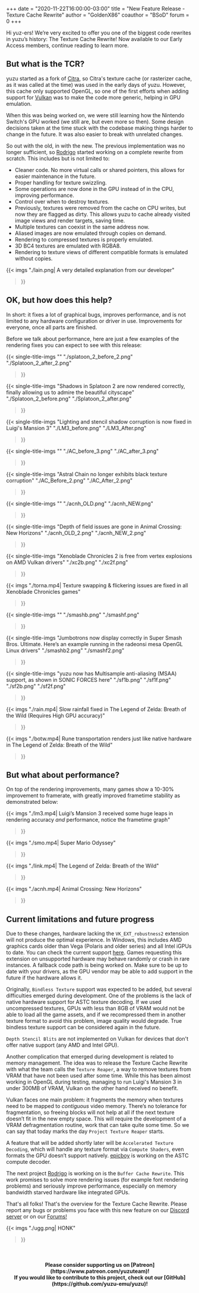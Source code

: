 +++
date = "2020-11-22T16:00:00-03:00"
title = "New Feature Release - Texture Cache Rewrite"
author = "GoldenX86"
coauthor = "BSoD"
forum = 0
+++

Hi yuz-ers! We’re very excited to offer you one of the biggest code rewrites in yuzu’s history: The Texture Cache Rewrite! Now available to our Early Access members, continue reading to learn more.

<!--more-->

## But what is the TCR?

yuzu started as a fork of [Citra](https://github.com/citra-emu/citra), so Citra's texture cache (or rasterizer cache, as it was called at the time) was used in the early days of yuzu. However, this cache only supported OpenGL, so one of the first efforts when adding support for [Vulkan](https://yuzu-emu.org/entry/yuzu-vulkan/) was to make the code more generic, helping in GPU emulation.

When this was being worked on, we were still learning how the Nintendo Switch's GPU worked (we still are, but even more so then). Some design decisions taken at the time stuck with the codebase making things harder to change in the future. It was also easier to break with unrelated changes.

So out with the old, in with the new. The previous implementation was no longer sufficient, so [Rodrigo](https://github.com/ReinUsesLisp) started working on a complete rewrite from scratch. This includes but is not limited to:

- Cleaner code. No more virtual calls or shared pointers, this allows for easier maintenance in the future.
- Proper handling for texture swizzling.
- Some operations are now done in the GPU instead of in the CPU, improving performance.
- Control over when to destroy textures.
- Previously, textures were removed from the cache on CPU writes, but now they are flagged as dirty. This allows yuzu to cache already visited image views and render targets, saving time.
- Multiple textures can coexist in the same address now.
- Aliased images are now emulated through copies on demand.
- Rendering to compressed textures is properly emulated.
- 3D BC4 textures are emulated with RGBA8.
- Rendering to texture views of different compatible formats is emulated without copies.

{{< imgs
    "./lain.png| A very detailed explanation from our developer"
  >}}

## OK, but how does this help?

In short: it fixes a lot of graphical bugs, improves performance, and is not limited to any hardware configuration or driver in use. Improvements for everyone, once all parts are finished.

Before we talk about performance, here are just a few examples of the rendering fixes you can expect to see with this release:

{{< single-title-imgs
    ""
    "./splatoon_2_before_2.png"
    "./Splatoon_2_after_2.png"
  >}}

{{< single-title-imgs
    "Shadows in Splatoon 2 are now rendered correctly, finally allowing us to admire the beautiful cityscape"
    "./Splatoon_2_before.png"
    "./Splatoon_2_after.png"
  >}}

{{< single-title-imgs
    "Lighting and stencil shadow corruption is now fixed in Luigi's Mansion 3"
    "./LM3_before.png"
    "./LM3_After.png"
  >}}

{{< single-title-imgs
    ""
    "./AC_before_3.png"
    "./AC_after_3.png"
  >}}

{{< single-title-imgs
    "Astral Chain no longer exhibits black texture corruption"
    "./AC_Before_2.png"
    "./AC_After_2.png"
  >}}
 
{{< single-title-imgs
    ""
    "./acnh_OLD.png"
    "./acnh_NEW.png"
  >}}
 
{{< single-title-imgs
    "Depth of field issues are gone in Animal Crossing: New Horizons"
    "./acnh_OLD_2.png"
    "./acnh_NEW_2.png"
  >}}

{{< single-title-imgs
    "Xenoblade Chronicles 2 is free from vertex explosions on AMD Vulkan drivers"
    "./xc2b.png"
    "./xc2f.png"
  >}}
  
{{< imgs
    "./torna.mp4| Texture swapping & flickering issues are fixed in all Xenoblade Chronicles games"
  >}}
  
{{< single-title-imgs
    ""
    "./smashb.png"
    "./smashf.png"
  >}}  

{{< single-title-imgs
    "Jumbotrons now display correctly in Super Smash Bros. Ultimate. Here’s an example running in the radeonsi mesa OpenGL Linux drivers"
    "./smashb2.png"
    "./smashf2.png"
  >}}

{{< single-title-imgs
    "yuzu now has Multisample anti-aliasing (MSAA) support, as shown in SONIC FORCES here"
    "./sf1b.png"
    "./sf1f.png"
    "./sf2b.png"
    "./sf2f.png"
  >}}
  
{{< imgs
    "./rain.mp4| Slow rainfall fixed in The Legend of Zelda: Breath of the Wild (Requires High GPU accuracy)"
  >}}
  
{{< imgs
    "./botw.mp4| Rune transportation renders just like native hardware in The Legend of Zelda: Breath of the Wild"
  >}}
  
## But what about performance?

On top of the rendering improvements, many games show a 10-30% improvement to framerate, with greatly improved frametime stability as demonstrated below:
  
{{< imgs
    "./lm3.mp4| Luigi’s Mansion 3 received some huge leaps in rendering accuracy *and* performance, notice the frametime graph"
  >}}

{{< imgs
    "./smo.mp4| Super Mario Odyssey"
  >}}

{{< imgs
    "./link.mp4| The Legend of Zelda: Breath of the Wild"
  >}}

{{< imgs
    "./acnh.mp4| Animal Crossing: New Horizons"
  >}}

## Current limitations and future progress

Due to these changes, hardware lacking the `VK_EXT_robustness2` extension will not produce the optimal experience. In Windows, this includes AMD graphics cards older than Vega (Polaris and older series) and all Intel iGPUs to date. You can check the current support [here](http://vulkan.gpuinfo.org/listdevicescoverage.php?extension=VK_EXT_robustness2&platform=windows). Games requesting this extension on unsupported hardware may behave randomly or crash in rare instances. A fallback code path is being worked on. Make sure to be up to date with your drivers, as the GPU vendor may be able to add support in the future if the hardware allows it.

Originally, `Bindless Texture` support was expected to be added, but several difficulties emerged during development. One of the problems is the lack of native hardware support for ASTC texture decoding. If we used uncompressed textures, GPUs with less than 8GB of VRAM would not be able to load all the game assets, and if we recompressed them in another texture format to avoid this problem, image quality would degrade. True bindless texture support can be considered again in the future.

`Depth Stencil Blits` are not implemented on Vulkan for devices that don't offer native support (any AMD and Intel GPU).

Another complication that emerged during development is related to memory management. The idea was to release the Texture Cache Rewrite with what the team calls the `Texture Reaper`, a way to remove textures from VRAM that have not been used after some time. While this has been almost working in OpenGL during testing, managing to run Luigi's Mansion 3 in under 300MB of VRAM, Vulkan on the other hand received no benefit.

Vulkan faces one main problem: it fragments the memory when textures need to be mapped to *contiguous* video memory. There’s no tolerance for fragmentation, so freeing blocks will not help at all if the next texture doesn’t fit in the new empty space. This will require the development of a VRAM defragmentation routine, work that can take quite some time. So we can say that today marks the day `Project Texture Reaper` starts.

A feature that will be added shortly later will be `Accelerated Texture Decoding`, which will handle any texture format via `Compute Shaders`, even formats the GPU doesn’t support natively. [epicboy](https://github.com/ameerj) is working on the ASTC compute decoder.

The next project [Rodrigo](https://github.com/ReinUsesLisp) is working on is the `Buffer Cache Rewrite`. This work promises to solve more rendering issues (for example font rendering problems) and seriously improve performance, especially on memory bandwidth starved hardware like integrated GPUs.

That's all folks! That's the overview for the Texture Cache Rewrite. Please report any bugs or problems you face with this new feature on our [Discord server](https://discord.gg/u77vRWY) or on our [Forums!](https://community.citra-emu.org/c/yuzu-support/)

{{< imgs
    "./ugg.png| HONK"
  >}}

&nbsp;
<h4 style="text-align:center;">
<b>Please consider supporting us on [Patreon](https://www.patreon.com/yuzuteam)!<br>
If you would like to contribute to this project, check out our [GitHub](https://github.com/yuzu-emu/yuzu)!</b>
</h4>
